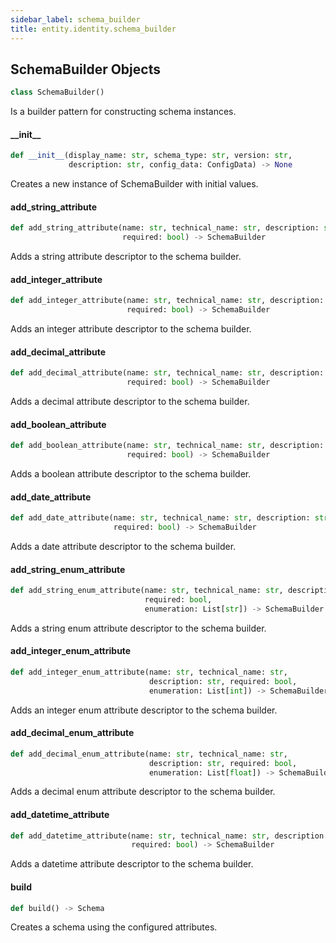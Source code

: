 ```yaml
---
sidebar_label: schema_builder
title: entity.identity.schema_builder
---
```


## SchemaBuilder Objects

```python
class SchemaBuilder()
```

Is a builder pattern for constructing schema instances.

#### \_\_init\_\_

```python
def __init__(display_name: str, schema_type: str, version: str,
             description: str, config_data: ConfigData) -> None
```

Creates a new instance of SchemaBuilder with initial values.


#### add\_string\_attribute

```python
def add_string_attribute(name: str, technical_name: str, description: str,
                         required: bool) -> SchemaBuilder
```

Adds a string attribute descriptor to the schema builder.


#### add\_integer\_attribute

```python
def add_integer_attribute(name: str, technical_name: str, description: str,
                          required: bool) -> SchemaBuilder
```

Adds an integer attribute descriptor to the schema builder.


#### add\_decimal\_attribute

```python
def add_decimal_attribute(name: str, technical_name: str, description: str,
                          required: bool) -> SchemaBuilder
```

Adds a decimal attribute descriptor to the schema builder.


#### add\_boolean\_attribute

```python
def add_boolean_attribute(name: str, technical_name: str, description: str,
                          required: bool) -> SchemaBuilder
```

Adds a boolean attribute descriptor to the schema builder.


#### add\_date\_attribute

```python
def add_date_attribute(name: str, technical_name: str, description: str,
                       required: bool) -> SchemaBuilder
```

Adds a date attribute descriptor to the schema builder.


#### add\_string\_enum\_attribute

```python
def add_string_enum_attribute(name: str, technical_name: str, description: str,
                              required: bool,
                              enumeration: List[str]) -> SchemaBuilder
```

Adds a string enum attribute descriptor to the schema builder.


#### add\_integer\_enum\_attribute

```python
def add_integer_enum_attribute(name: str, technical_name: str,
                               description: str, required: bool,
                               enumeration: List[int]) -> SchemaBuilder
```

Adds an integer enum attribute descriptor to the schema builder.


#### add\_decimal\_enum\_attribute

```python
def add_decimal_enum_attribute(name: str, technical_name: str,
                               description: str, required: bool,
                               enumeration: List[float]) -> SchemaBuilder
```

Adds a decimal enum attribute descriptor to the schema builder.


#### add\_datetime\_attribute

```python
def add_datetime_attribute(name: str, technical_name: str, description: str,
                           required: bool) -> SchemaBuilder
```

Adds a datetime attribute descriptor to the schema builder.


#### build

```python
def build() -> Schema
```

Creates a schema using the configured attributes.


